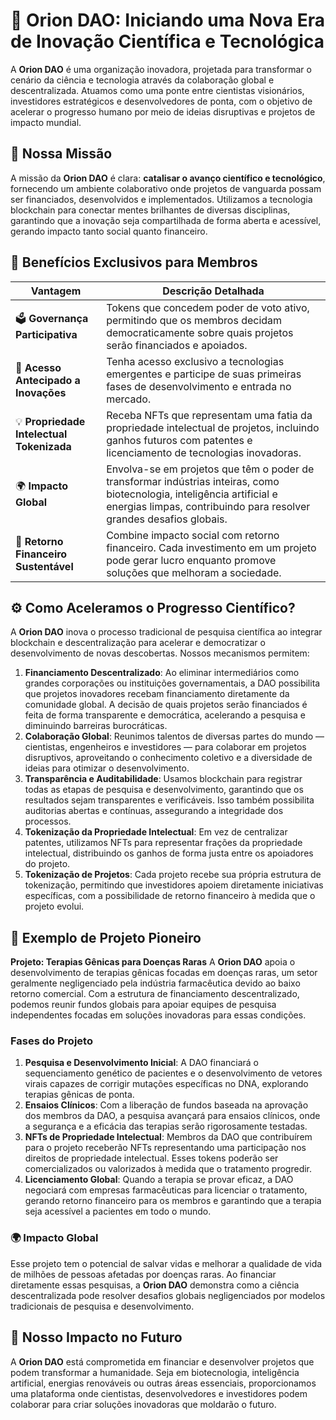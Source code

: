 # 🌌 Orion DAO: **Iniciando uma Nova Era de Inovação Científica e Tecnológica**
A **Orion DAO** é uma organização inovadora, projetada para transformar o cenário da ciência e tecnologia através da colaboração global e descentralizada. Atuamos como uma ponte entre cientistas visionários, investidores estratégicos e desenvolvedores de ponta, com o objetivo de acelerar o progresso humano por meio de ideias disruptivas e projetos de impacto mundial.

## 🚀 Nossa Missão
A missão da **Orion DAO** é clara: **catalisar o avanço científico e tecnológico**, fornecendo um ambiente colaborativo onde projetos de vanguarda possam ser financiados, desenvolvidos e implementados. Utilizamos a tecnologia blockchain para conectar mentes brilhantes de diversas disciplinas, garantindo que a inovação seja compartilhada de forma aberta e acessível, gerando impacto tanto social quanto financeiro.

## 🎯 Benefícios Exclusivos para Membros
| **Vantagem** | **Descrição Detalhada** |
| ------------ | ----------------------- |
| 🗳️ **Governança Participativa** | Tokens que concedem poder de voto ativo, permitindo que os membros decidam democraticamente sobre quais projetos serão financiados e apoiados. |
| 🚀 **Acesso Antecipado a Inovações** | Tenha acesso exclusivo a tecnologias emergentes e participe de suas primeiras fases de desenvolvimento e entrada no mercado. |
| 💡 **Propriedade Intelectual Tokenizada** | Receba NFTs que representam uma fatia da propriedade intelectual de projetos, incluindo ganhos futuros com patentes e licenciamento de tecnologias inovadoras. |
| 🌍 **Impacto Global** | Envolva-se em projetos que têm o poder de transformar indústrias inteiras, como biotecnologia, inteligência artificial e energias limpas, contribuindo para resolver grandes desafios globais. |
| 💸 **Retorno Financeiro Sustentável** | Combine impacto social com retorno financeiro. Cada investimento em um projeto pode gerar lucro enquanto promove soluções que melhoram a sociedade. |

## ⚙️ Como Aceleramos o Progresso Científico?
A **Orion DAO** inova o processo tradicional de pesquisa científica ao integrar blockchain e descentralização para acelerar e democratizar o desenvolvimento de novas descobertas. Nossos mecanismos permitem:
1. **Financiamento Descentralizado**: Ao eliminar intermediários como grandes corporações ou instituições governamentais, a DAO possibilita que projetos inovadores recebam financiamento diretamente da comunidade global. A decisão de quais projetos serão financiados é feita de forma transparente e democrática, acelerando a pesquisa e diminuindo barreiras burocráticas.
2. **Colaboração Global**: Reunimos talentos de diversas partes do mundo — cientistas, engenheiros e investidores — para colaborar em projetos disruptivos, aproveitando o conhecimento coletivo e a diversidade de ideias para otimizar o desenvolvimento.
3. **Transparência e Auditabilidade**: Usamos blockchain para registrar todas as etapas de pesquisa e desenvolvimento, garantindo que os resultados sejam transparentes e verificáveis. Isso também possibilita auditorias abertas e contínuas, assegurando a integridade dos processos.
4. **Tokenização da Propriedade Intelectual**: Em vez de centralizar patentes, utilizamos NFTs para representar frações da propriedade intelectual, distribuindo os ganhos de forma justa entre os apoiadores do projeto.
5. **Tokenização de Projetos**: Cada projeto recebe sua própria estrutura de tokenização, permitindo que investidores apoiem diretamente iniciativas específicas, com a possibilidade de retorno financeiro à medida que o projeto evolui.

## 🌟 Exemplo de Projeto Pioneiro
**Projeto: Terapias Gênicas para Doenças Raras**
A **Orion DAO** apoia o desenvolvimento de terapias gênicas focadas em doenças raras, um setor geralmente negligenciado pela indústria farmacêutica devido ao baixo retorno comercial. Com a estrutura de financiamento descentralizado, podemos reunir fundos globais para apoiar equipes de pesquisa independentes focadas em soluções inovadoras para essas condições.

### Fases do Projeto
1. **Pesquisa e Desenvolvimento Inicial**: A DAO financiará o sequenciamento genético de pacientes e o desenvolvimento de vetores virais capazes de corrigir mutações específicas no DNA, explorando terapias gênicas de ponta.
2. **Ensaios Clínicos**: Com a liberação de fundos baseada na aprovação dos membros da DAO, a pesquisa avançará para ensaios clínicos, onde a segurança e a eficácia das terapias serão rigorosamente testadas.
3. **NFTs de Propriedade Intelectual**: Membros da DAO que contribuírem para o projeto receberão NFTs representando uma participação nos direitos de propriedade intelectual. Esses tokens poderão ser comercializados ou valorizados à medida que o tratamento progredir.
4. **Licenciamento Global**: Quando a terapia se provar eficaz, a DAO negociará com empresas farmacêuticas para licenciar o tratamento, gerando retorno financeiro para os membros e garantindo que a terapia seja acessível a pacientes em todo o mundo.

### 🌍 Impacto Global
Esse projeto tem o potencial de salvar vidas e melhorar a qualidade de vida de milhões de pessoas afetadas por doenças raras. Ao financiar diretamente essas pesquisas, a **Orion DAO** demonstra como a ciência descentralizada pode resolver desafios globais negligenciados por modelos tradicionais de pesquisa e desenvolvimento.

## 🌱 Nosso Impacto no Futuro
A **Orion DAO** está comprometida em financiar e desenvolver projetos que podem transformar a humanidade. Seja em biotecnologia, inteligência artificial, energias renováveis ou outras áreas essenciais, proporcionamos uma plataforma onde cientistas, desenvolvedores e investidores podem colaborar para criar soluções inovadoras que moldarão o futuro.
